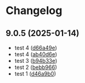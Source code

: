 # Changelog 

## 9.0.5 (2025-01-14)

* test 4 ([d66a49e](https://github.com/evercam/evercam-frontend/commit/d66a49e4d0636afdf574b086635e281a397689ab))
* test 4 ([ab40d6e](https://github.com/evercam/evercam-frontend/commit/ab40d6e2861d526e1cdd520a694d91c7d084b5d4))
* test 3 ([b94b33e](https://github.com/evercam/evercam-frontend/commit/b94b33e22400f88c88b42fac568ec14eba8ac0fe))
* test 2 ([bebb966](https://github.com/evercam/evercam-frontend/commit/bebb9666880388775a311ee38f53c41f4505b129))
* test 1 ([d46a9b0](https://github.com/evercam/evercam-frontend/commit/d46a9b0df50a6a200ed008d2148f6408715b4d71))

